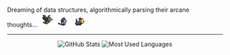 Dreaming of data structures, algorithmically parsing their arcane thoughts...&ensp;
![](img/gif/tavis.gif)
![](img/gif/colette.gif)
![](img/gif/hansen.gif)

***

<div align="center">
  <img src="https://github-readme-stats.vercel.app/api?username=lekiyoshi&custom_title=Lekiyoshi%27s%20GitHub%20Stats&theme=blue-green&show_icons=true&include_all_commits=true&card_width=390" height="190" alt="GitHub Stats" />
  <img src="https://github-readme-stats.vercel.app/api/top-langs/?username=lekiyoshi&theme=blue-green&layout=compact&langs_count=7" height="190" alt="Most Used Languages" />
</div>

<!--
**Lekiyoshi/Lekiyoshi** is a ✨ _special_ ✨ repository because its `README.md` (this file) appears on your GitHub profile.

Here are some ideas to get you started:

- 🔭 I’m currently working on ...
- 🌱 I’m currently learning ...
- 👯 I’m looking to collaborate on ...
- 🤔 I’m looking for help with ...
- 💬 Ask me about ...
- 📫 How to reach me: ...
- 😄 Pronouns: ...
- ⚡ Fun fact: ...
-->
